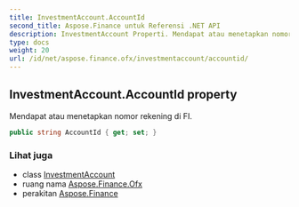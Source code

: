 ```yaml
---
title: InvestmentAccount.AccountId
second_title: Aspose.Finance untuk Referensi .NET API
description: InvestmentAccount Properti. Mendapat atau menetapkan nomor rekening di FI.
type: docs
weight: 20
url: /id/net/aspose.finance.ofx/investmentaccount/accountid/
---
```

## InvestmentAccount.AccountId property

Mendapat atau menetapkan nomor rekening di FI.

```csharp
public string AccountId { get; set; }
```

### Lihat juga

* class [InvestmentAccount](../)
* ruang nama [Aspose.Finance.Ofx](../../investmentaccount/)
* perakitan [Aspose.Finance](../../../)



